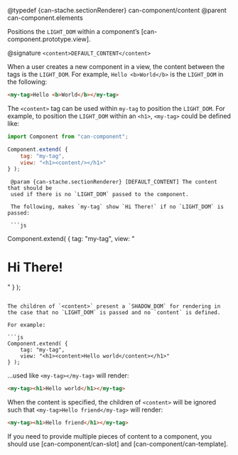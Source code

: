 @typedef {can-stache.sectionRenderer} can-component/content <content>
@parent can-component.elements

Positions the `LIGHT_DOM` within a component’s [can-component.prototype.view].

@signature `<content>DEFAULT_CONTENT</content>`

When a user creates a new component in a view, the content between the tags is the
`LIGHT_DOM`.  For example, `Hello <b>World</b>` is the `LIGHT_DOM` in the following:

```html
<my-tag>Hello <b>World</b></my-tag>
```

The `<content>` tag can be used within `my-tag` to position the `LIGHT_DOM`.  For
example, to position the `LIGHT_DOM` within an `<h1>`, `<my-tag>` could be defined like:

```js
import Component from "can-component";

Component.extend( {
	tag: "my-tag",
	view: "<h1><content/></h1>"
} );
```

	 @param {can-stache.sectionRenderer} [DEFAULT_CONTENT] The content that should be
	 used if there is no `LIGHT_DOM` passed to the component.

	 The following, makes `my-tag` show `Hi There!` if no `LIGHT_DOM` is passed:

	 ```js
Component.extend( {
	tag: "my-tag",
	view: "<h1><content>Hi There!</content></h1>"
} );
```

The children of `<content>` present a `SHADOW_DOM` for rendering in the case that no `LIGHT_DOM` is passed and no `content` is defined.

For example:

```js
Component.extend( {
    tag: "my-tag",
    view: "<h1><content>Hello world</content></h1>"
} );
```

…used like `<my-tag></my-tag>` will render:

```html
<my-tag><h1>Hello world</h1></my-tag>
```

When the content is specified, the children of `<content>` will be ignored such
that `<my-tag>Hello friend</my-tag>` will render:

```html
<my-tag><h1>Hello friend</h1></my-tag>
```

If you need to provide multiple pieces of content to a component, you should use
[can-component/can-slot] and [can-component/can-template].
